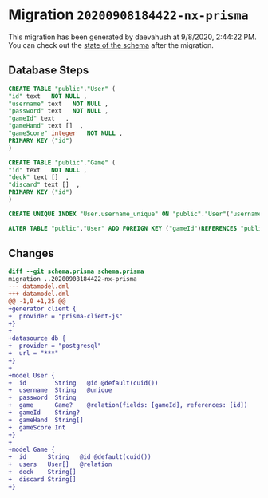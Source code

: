 # Migration `20200908184422-nx-prisma`

This migration has been generated by daevahush at 9/8/2020, 2:44:22 PM.
You can check out the [state of the schema](./schema.prisma) after the migration.

## Database Steps

```sql
CREATE TABLE "public"."User" (
"id" text   NOT NULL ,
"username" text   NOT NULL ,
"password" text   NOT NULL ,
"gameId" text   ,
"gameHand" text []  ,
"gameScore" integer   NOT NULL ,
PRIMARY KEY ("id")
)

CREATE TABLE "public"."Game" (
"id" text   NOT NULL ,
"deck" text []  ,
"discard" text []  ,
PRIMARY KEY ("id")
)

CREATE UNIQUE INDEX "User.username_unique" ON "public"."User"("username")

ALTER TABLE "public"."User" ADD FOREIGN KEY ("gameId")REFERENCES "public"."Game"("id") ON DELETE SET NULL ON UPDATE CASCADE
```

## Changes

```diff
diff --git schema.prisma schema.prisma
migration ..20200908184422-nx-prisma
--- datamodel.dml
+++ datamodel.dml
@@ -1,0 +1,25 @@
+generator client {
+  provider = "prisma-client-js"
+}
+
+datasource db {
+  provider = "postgresql"
+  url = "***"
+}
+
+model User {
+  id        String   @id @default(cuid())
+  username  String   @unique
+  password  String
+  game      Game?    @relation(fields: [gameId], references: [id])
+  gameId    String?
+  gameHand  String[]
+  gameScore Int
+}
+
+model Game {
+  id      String   @id @default(cuid())
+  users   User[]   @relation
+  deck    String[]
+  discard String[]
+}
```


